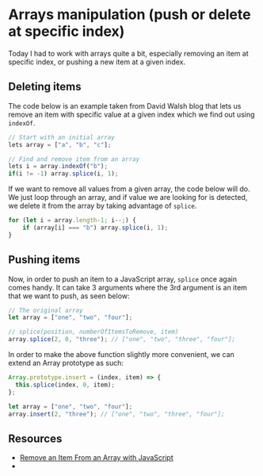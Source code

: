 # Arrays manipulation (push or delete at specific index)

Today I had to work with arrays quite a bit, especially removing an item at specific index, or pushing a new item at a given index.

## Deleting items

The code below is an example taken from David Walsh blog that lets us remove an item with specific value at a given index which we find out using `indexOf`.

```javascript
// Start with an initial array
lets array = ["a", "b", "c"];

// Find and remove item from an array
lets i = array.indexOf("b");
if(i != -1) array.splice(i, 1);
```

If we want to remove all values from a given array, the code below will do. We just loop through an array, and if value we are looking for is detected, we delete it from the array by taking advantage of `splice`.

```javascript
for (let i = array.length-1; i--;) {
	if (array[i] === "b") array.splice(i, 1);
}
```

## Pushing items

Now, in order to push an item to a JavaScript array, `splice` once again comes handy. It can take 3 arguments where the 3rd argument is an item that we want to push, as seen below:

```javascript
// The original array
let array = ["one", "two", "four"];

// splice(position, numberOfItemsToRemove, item)
array.splice(2, 0, "three"); // ["one", "two", "three", "four"];
```

In order to make the above function slightly more convenient, we can extend an Array prototype as such:

```javascript
Array.prototype.insert = (index, item) => {
  this.splice(index, 0, item);
};

let array = ["one", "two", "four"];
array.insert(2, "three"); // ["one", "two", "three", "four"];
```

## Resources

- [Remove an Item From an Array with JavaScript](https://davidwalsh.name/remove-item-array-javascript)
- []()